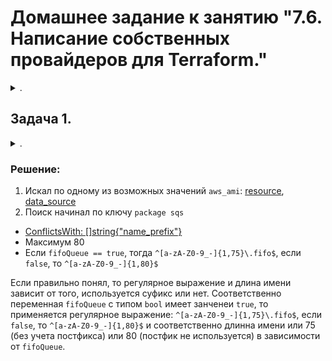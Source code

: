 # Домашнее задание к занятию "7.6. Написание собственных провайдеров для Terraform."

<details><summary>.</summary>

> Бывает, что
> * общедоступная документация по терраформ ресурсам не всегда достоверна,
> * в документации не хватает каких-нибудь правил валидации или неточно описаны параметры,
> * понадобиться использовать провайдер без официальной документации,
> * может возникнуть необходимость написать свой провайдер для системы используемой в ваших проектах.

</details>

## Задача 1.

<details><summary>.</summary>

> Давайте потренируемся читать исходный код AWS провайдера, который можно склонировать от сюда:
> [https://github.com/hashicorp/terraform-provider-aws.git](https://github.com/hashicorp/terraform-provider-aws.git).
> Просто найдите нужные ресурсы в исходном коде и ответы на вопросы станут понятны.
> 
> 
> 1. Найдите, где перечислены все доступные `resource` и `data_source`, приложите ссылку на эти строки в коде на
> гитхабе.
> 1. Для создания очереди сообщений SQS используется ресурс `aws_sqs_queue` у которого есть параметр `name`.
> * С каким другим параметром конфликтует `name`? Приложите строчку кода, в которой это указано.
> * Какая максимальная длина имени?
> * Какому регулярному выражению должно подчиняться имя?

</details>

### Решение:

1. Искал по одному из возможных значений `aws_ami`: [resource](https://github.com/hashicorp/terraform-provider-aws/blob/e977d0005c6d718c73407a686aafe902dff73658/internal/provider/provider.go#L911), [data_source](https://github.com/hashicorp/terraform-provider-aws/blob/e977d0005c6d718c73407a686aafe902dff73658/internal/provider/provider.go#L414)
1. Поиск начинал по ключу `package sqs` 
* [ConflictsWith: []string{"name_prefix"}](https://github.com/hashicorp/terraform-provider-aws/blob/8ed579596823be7604461c75ad564c83bf3b6c69/internal/service/sqs/queue.go#L87)
* Максимум 80
* Если `fifoQueue == true`, тогда `^[a-zA-Z0-9_-]{1,75}\.fifo$`, если `false`, то `^[a-zA-Z0-9_-]{1,80}$`

Если правильно понял, то регулярное выражение и длина имени зависит от того, используется суфикс или нет. Соответственно переменная `fifoQueue` с типом `bool` имеет занченеи `true`, то применяется регулярное выражение: `^[a-zA-Z0-9_-]{1,75}\.fifo$`, если `false`, то `^[a-zA-Z0-9_-]{1,80}$` и соответственно длинна имени или 75 (без учета постфикса) или 80 (постфик не используется) в зависимости от `fifoQueue`.

